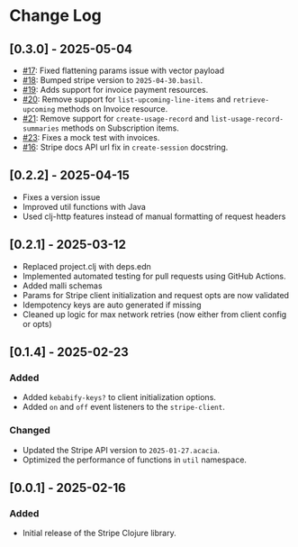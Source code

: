 # Change Log

## [0.3.0] - 2025-05-04

- [#17](https://github.com/yonureker/stripe-clojure/issues/17): Fixed flattening params issue with vector payload 
- [#18](https://github.com/yonureker/stripe-clojure/pull/18): Bumped stripe version to `2025-04-30.basil`.
- [#19](https://github.com/yonureker/stripe-clojure/pull/19): Adds support for invoice payment resources. 
- [#20](https://github.com/yonureker/stripe-clojure/pull/20): Remove support for `list-upcoming-line-items` and `retrieve-upcoming` methods on Invoice resource. 
- [#21](https://github.com/yonureker/stripe-clojure/pull/21): Remove support for `create-usage-record` and `list-usage-record-summaries` methods on Subscription items. 
- [#23](https://github.com/yonureker/stripe-clojure/pull/23): Fixes a mock test with invoices. 
- [#16](https://github.com/yonureker/stripe-clojure/pull/16): Stripe docs API url fix in `create-session` docstring. 

## [0.2.2] - 2025-04-15

- Fixes a version issue
- Improved util functions with Java
- Used clj-http features instead of manual formatting of request headers

## [0.2.1] - 2025-03-12

- Replaced project.clj with deps.edn
- Implemented automated testing for pull requests using GitHub Actions.
- Added malli schemas
- Params for Stripe client initialization and request opts are now validated
- Idempotency keys are auto generated if missing
- Cleaned up logic for max network retries (now either from client config or opts)

## [0.1.4] - 2025-02-23

### Added

- Added `kebabify-keys?` to client initialization options.
- Added `on` and `off` event listeners to the `stripe-client`.

### Changed

- Updated the Stripe API version to `2025-01-27.acacia`.
- Optimized the performance of functions in `util` namespace.


## [0.0.1] - 2025-02-16

### Added

- Initial release of the Stripe Clojure library.